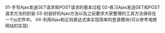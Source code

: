 01-手写Ajax发送GET请求和POST请求的基本过程
02-练习Ajax发送GET和POST请求方法的封装
03-封装好的Ajax方法以及之前要求大家整理的工具方法保存在一个js文件中。
04-利用Ajax和正则表达式来实现简单的登录模块(可以参考电商网站的实现)